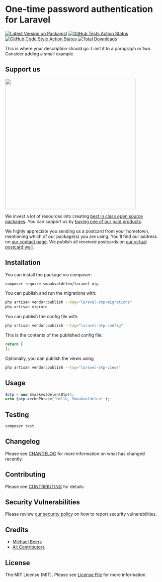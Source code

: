 # One-time password authentication for Laravel

[![Latest Version on Packagist](https://img.shields.io/packagist/v/smaakvoldelen/laravel-otp.svg?style=flat-square)](https://packagist.org/packages/smaakvoldelen/laravel-otp)
[![GitHub Tests Action Status](https://img.shields.io/github/actions/workflow/status/smaakvoldelen/laravel-otp/run-tests.yml?branch=main&label=tests&style=flat-square)](https://github.com/smaakvoldelen/laravel-otp/actions?query=workflow%3Arun-tests+branch%3Amain)
[![GitHub Code Style Action Status](https://img.shields.io/github/actions/workflow/status/smaakvoldelen/laravel-otp/fix-php-code-style-issues.yml?branch=main&label=code%20style&style=flat-square)](https://github.com/smaakvoldelen/laravel-otp/actions?query=workflow%3A"Fix+PHP+code+style+issues"+branch%3Amain)
[![Total Downloads](https://img.shields.io/packagist/dt/smaakvoldelen/laravel-otp.svg?style=flat-square)](https://packagist.org/packages/smaakvoldelen/laravel-otp)

This is where your description should go. Limit it to a paragraph or two. Consider adding a small example.

## Support us

[<img src="https://github-ads.s3.eu-central-1.amazonaws.com/laravel-otp.jpg?t=1" width="419px" />](https://spatie.be/github-ad-click/laravel-otp)

We invest a lot of resources into creating [best in class open source packages](https://spatie.be/open-source). You can support us by [buying one of our paid products](https://spatie.be/open-source/support-us).

We highly appreciate you sending us a postcard from your hometown, mentioning which of our package(s) you are using. You'll find our address on [our contact page](https://spatie.be/about-us). We publish all received postcards on [our virtual postcard wall](https://spatie.be/open-source/postcards).

## Installation

You can install the package via composer:

```bash
composer require smaakvoldelen/laravel-otp
```

You can publish and run the migrations with:

```bash
php artisan vendor:publish --tag="laravel-otp-migrations"
php artisan migrate
```

You can publish the config file with:

```bash
php artisan vendor:publish --tag="laravel-otp-config"
```

This is the contents of the published config file:

```php
return [
];
```

Optionally, you can publish the views using

```bash
php artisan vendor:publish --tag="laravel-otp-views"
```

## Usage

```php
$otp = new Smaakvoldelen\Otp();
echo $otp->echoPhrase('Hello, Smaakvoldelen!');
```

## Testing

```bash
composer test
```

## Changelog

Please see [CHANGELOG](CHANGELOG.md) for more information on what has changed recently.

## Contributing

Please see [CONTRIBUTING](CONTRIBUTING.md) for details.

## Security Vulnerabilities

Please review [our security policy](../../security/policy) on how to report security vulnerabilities.

## Credits

- [Michael Beers](https://github.com/Smaakvoldelen)
- [All Contributors](../../contributors)

## License

The MIT License (MIT). Please see [License File](LICENSE.md) for more information.
